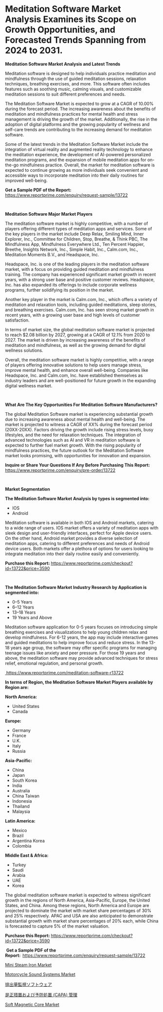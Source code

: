 <p><h1>Meditation Software Market Analysis Examines its Scope on Growth Opportunities, and Forecasted Trends Spanning from 2024 to 2031.</h1></p><p><strong>Meditation Software Market Analysis and Latest Trends</strong></p>
<p><p>Meditation software is designed to help individuals practice meditation and mindfulness through the use of guided meditation sessions, relaxation techniques, breathing exercises, and more. This software often includes features such as soothing music, calming visuals, and customizable meditation sessions to suit different preferences and needs.</p><p>The Meditation Software Market is expected to grow at a CAGR of 10.00% during the forecast period. The increasing awareness about the benefits of meditation and mindfulness practices for mental health and stress management is driving the growth of the market. Additionally, the rise in the adoption of digital platforms and the growing popularity of wellness and self-care trends are contributing to the increasing demand for meditation software.</p><p>Some of the latest trends in the Meditation Software Market include the integration of virtual reality and augmented reality technology to enhance the meditation experience, the development of AI-powered personalized meditation programs, and the expansion of mobile meditation apps for on-the-go mindfulness practice. Overall, the market for meditation software is expected to continue growing as more individuals seek convenient and accessible ways to incorporate meditation into their daily routines for improved well-being.</p></p>
<p><strong>Get a Sample PDF of the Report:&nbsp;</strong> <a href="https://www.reportprime.com/enquiry/request-sample/13722">https://www.reportprime.com/enquiry/request-sample/13722</a></p>
<p>&nbsp;</p>
<p><strong>Meditation Software Major Market Players</strong></p>
<p><p>The meditation software market is highly competitive, with a number of players offering different types of meditation apps and services. Some of the key players in the market include Deep Relax, Smiling Mind, Inner Explorer, Inc., Committee for Children, Stop, Breathe, & Think PBC, The Mindfulness App, Mindfulness Everywhere Ltd., Ten Percent Happier, Breethe, Insights Network, Inc., Simple Habit, Inc., Calm.com, Inc., Meditation Moments B.V., and Headspace, Inc.</p><p>Headspace, Inc. is one of the leading players in the meditation software market, with a focus on providing guided meditation and mindfulness training. The company has experienced significant market growth in recent years, with a strong user base and positive customer reviews. Headspace, Inc. has also expanded its offerings to include corporate wellness programs, further solidifying its position in the market.</p><p>Another key player in the market is Calm.com, Inc., which offers a variety of meditation and relaxation tools, including guided meditations, sleep stories, and breathing exercises. Calm.com, Inc. has seen strong market growth in recent years, with a growing user base and high levels of customer satisfaction.</p><p>In terms of market size, the global meditation software market is projected to reach $2.08 billion by 2027, growing at a CAGR of 12.1% from 2020 to 2027. The market is driven by increasing awareness of the benefits of meditation and mindfulness, as well as the growing demand for digital wellness solutions.</p><p>Overall, the meditation software market is highly competitive, with a range of players offering innovative solutions to help users manage stress, improve mental health, and enhance overall well-being. Companies like Headspace, Inc. and Calm.com, Inc. have established themselves as industry leaders and are well-positioned for future growth in the expanding digital wellness market.</p></p>
<p>&nbsp;</p>
<p><strong>What Are The Key Opportunities For Meditation Software Manufacturers?</strong></p>
<p><p>The global Meditation Software market is experiencing substantial growth due to increasing awareness about mental health and well-being. The market is projected to witness a CAGR of XX% during the forecast period (20XX-20XX). Factors driving the growth include rising stress levels, busy lifestyles, and the need for relaxation techniques. The integration of advanced technologies such as AI and VR in meditation software is expected to further fuel market growth. With the rising popularity of mindfulness practices, the future outlook for the Meditation Software market looks promising, with opportunities for innovation and expansion.</p></p>
<p><strong>Inquire or Share Your Questions If Any Before Purchasing This Report:</strong> <a href="https://www.reportprime.com/enquiry/pre-order/13722">https://www.reportprime.com/enquiry/pre-order/13722</a></p>
<p>&nbsp;</p>
<p><strong>Market Segmentation</strong></p>
<p><strong>The Meditation Software Market Analysis by types is segmented into:</strong></p>
<p><ul><li>IOS</li><li>Android</li></ul></p>
<p><p>Meditation software is available in both IOS and Android markets, catering to a wide range of users. IOS market offers a variety of meditation apps with sleek design and user-friendly interfaces, perfect for Apple device users. On the other hand, Android market provides a diverse selection of meditation apps, catering to different preferences and needs of Android device users. Both markets offer a plethora of options for users looking to integrate meditation into their daily routine easily and conveniently.</p></p>
<p><strong>Purchase this Report:&nbsp;</strong><a href="https://www.reportprime.com/checkout?id=13722&price=3590">https://www.reportprime.com/checkout?id=13722&price=3590</a></p>
<p>&nbsp;</p>
<p><strong>The Meditation Software Market Industry Research by Application is segmented into:</strong></p>
<p><ul><li>0–5 Years</li><li>6–12 Years</li><li>13–18 Years</li><li>19 Years and Above</li></ul></p>
<p><p>Meditation software application for 0-5 years focuses on introducing simple breathing exercises and visualizations to help young children relax and develop mindfulness. For 6-12 years, the app may include interactive games and guided meditations to help improve focus and reduce stress. In the 13-18 years age group, the software may offer specific programs for managing teenage issues like anxiety and peer pressure. For those 19 years and above, the meditation software may provide advanced techniques for stress relief, emotional regulation, and personal growth.</p></p>
<p><a href="https://www.reportprime.com/meditation-software-r13722">&nbsp;https://www.reportprime.com/meditation-software-r13722</a></p>
<p><strong>In terms of Region, the Meditation Software Market Players available by Region are:</strong></p>
<p>
    <p> <strong> North America: </strong>
        <ul>
            <li>United States</li>
            <li>Canada</li>
        </ul>
        </p> 
    <p> <strong> Europe: </strong>
        <ul>
            <li>Germany</li>
            <li>France</li>
            <li>U.K.</li>
            <li>Italy</li>
            <li>Russia</li>
        </ul>
        </p> 
    <p> <strong> Asia-Pacific: </strong>
        <ul>
            <li>China</li>
            <li>Japan</li>
            <li>South Korea</li>
            <li>India</li>
            <li>Australia</li>
            <li>China Taiwan</li>
            <li>Indonesia</li>
            <li>Thailand</li>
            <li>Malaysia</li>
        </ul>
        </p> 
    <p> <strong> Latin America: </strong>
        <ul>
            <li>Mexico</li>
            <li>Brazil</li>
            <li>Argentina Korea</li>
            <li>Colombia</li>
        </ul>
        </p> 
    <p> <strong> Middle East & Africa: </strong>
        <ul>
            <li>Turkey</li>
            <li>Saudi</li>
            <li>Arabia</li>
            <li>UAE</li>
            <li>Korea</li>
        </ul>
    </p>
    </p>
<p><p>The global meditation software market is expected to witness significant growth in the regions of North America, Asia-Pacific, Europe, the United States, and China. Among these regions, North America and Europe are projected to dominate the market with market share percentages of 30% and 25% respectively. APAC and USA are also anticipated to demonstrate substantial growth with market share percentages of 20% each, while China is forecasted to capture 5% of the market valuation.</p></p>
<p><strong>Purchase this Report: </strong><a href="https://www.reportprime.com/checkout?id=13722&price=3590">https://www.reportprime.com/checkout?id=13722&price=3590</a></p>
<p>&nbsp;<strong>Get a Sample PDF of the Report:&nbsp;&nbsp;</strong><a href="https://www.reportprime.com/enquiry/request-sample/13722">https://www.reportprime.com/enquiry/request-sample/13722</a></p>
<p><strong></strong></p>
<p><p><a href="https://issuu.com/reportprime-2/docs/mini-steam-iron-market-size-2030.pptx">Mini Steam Iron Market</a></p><p><a href="https://github.com/kufem1/Market-Research-Report-List-2/blob/main/motorcycle-sound-systems-market.md">Motorcycle Sound Systems Market</a></p><p><a href="https://github.com/JoanaNitzsche/Market-Research-Report-List-1/blob/main/297993280495.md">排出量監視ソフトウェア</a></p><p><a href="https://github.com/KaliMetz2023/Market-Research-Report-List-1/blob/main/500670980496.md">是正措置および予防処置 (CAPA) 管理</a></p><p><a href="https://www.linkedin.com/pulse/soft-magnetic-core-market-share-amp-new-trends-analysis-report-tvjlf">Soft Magnetic Core Market</a></p></p>